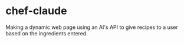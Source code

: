 # chef-claude
Making a dynamic web page using an AI's API to give recipes to a user based on the ingredients entered.
